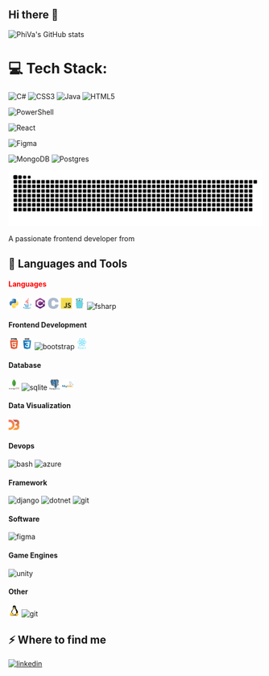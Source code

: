 <!--
Tutorial:
    https://www.youtube.com/watch?v=onUx22pgiBM
 -->

## Hi there 👋

<!-- https://github.com/anuraghazra/github-readme-stats -->
<!-- ![PhiVa's GitHub stats](https://github-readme-stats.vercel.app/api?username=PhiVaLo&show_icons=true&theme=radical&hide=stars,contribs&include_all_commits=true) -->
<!-- ![PhiVa's GitHub stats](https://github-readme-stats-git-master-phivalos-projects.vercel.app/api?username=PhiVaLo&show_icons=true&theme=radical&hide=stars,contribs&include_all_commits=true&count_private=true) -->

![PhiVa's GitHub stats](https://github-readme-stats-git-master-phivalos-projects.vercel.app/api?username=PhiVaLo&show_icons=true&theme=radical&hide=stars,contribs&include_all_commits=true&count_private=true&number_format=long)

# 💻 Tech Stack:

<!-- ![TypeScript](https://img.shields.io/badge/typescript-%23007ACC.svg?style=for-the-badge&logo=typescript&logoColor=white)  -->
<!-- ![Swift](https://img.shields.io/badge/swift-F54A2A?style=for-the-badge&logo=swift&logoColor=white)  -->

![C#](https://img.shields.io/badge/c%23-%23239120.svg?style=for-the-badge&logo=csharp&logoColor=white)
![CSS3](https://img.shields.io/badge/css3-%231572B6.svg?style=for-the-badge&logo=css3&logoColor=white)
![Java](https://img.shields.io/badge/java-%23ED8B00.svg?style=for-the-badge&logo=openjdk&logoColor=white)
![HTML5](https://img.shields.io/badge/html5-%23E34F26.svg?style=for-the-badge&logo=html5&logoColor=white)

<!-- ![GraphQL](https://img.shields.io/badge/-GraphQL-E10098?style=for-the-badge&logo=graphql&logoColor=white)  -->

![PowerShell](https://img.shields.io/badge/PowerShell-%235391FE.svg?style=for-the-badge&logo=powershell&logoColor=white)

<!-- ![Vercel](https://img.shields.io/badge/vercel-%23000000.svg?style=for-the-badge&logo=vercel&logoColor=white)  -->
<!-- ![AWS](https://img.shields.io/badge/AWS-%23FF9900.svg?style=for-the-badge&logo=amazon-aws&logoColor=white)  -->
<!-- ![Google Cloud](https://img.shields.io/badge/GoogleCloud-%232285F4.svg?style=for-the-badge&logo=google-cloud&logoColor=white)  -->
<!-- ![Angular](https://img.shields.io/badge/angular-%23DD0031.svg?style=for-the-badge&logo=angular&logoColor=white)  -->
<!-- ![.Net](https://img.shields.io/badge/.NET-5C2D91?style=for-the-badge&logo=.net&logoColor=white)  -->
<!-- ![Express.js](https://img.shields.io/badge/express.js-%23404d59.svg?style=for-the-badge&logo=express&logoColor=%2361DAFB)  -->
<!-- ![Electron.js](https://img.shields.io/badge/Electron-191970?style=for-the-badge&logo=Electron&logoColor=white)  -->
<!-- ![Next JS](https://img.shields.io/badge/Next-black?style=for-the-badge&logo=next.js&logoColor=white)  -->
<!-- ![NodeJS](https://img.shields.io/badge/node.js-6DA55F?style=for-the-badge&logo=node.js&logoColor=white)  -->
<!-- ![Redux](https://img.shields.io/badge/redux-%23593d88.svg?style=for-the-badge&logo=redux&logoColor=white)  -->

![React](https://img.shields.io/badge/react-%2320232a.svg?style=for-the-badge&logo=react&logoColor=%2361DAFB)

<!-- ![Vite](https://img.shields.io/badge/vite-%23646CFF.svg?style=for-the-badge&logo=vite&logoColor=white)  -->
<!-- ![TailwindCSS](https://img.shields.io/badge/tailwindcss-%2338B2AC.svg?style=for-the-badge&logo=tailwind-css&logoColor=white)  -->
<!-- ![SASS](https://img.shields.io/badge/SASS-hotpink.svg?style=for-the-badge&logo=SASS&logoColor=white)  -->
<!-- ![Nginx](https://img.shields.io/badge/nginx-%23009639.svg?style=for-the-badge&logo=nginx&logoColor=white)  -->

![Figma](https://img.shields.io/badge/figma-%23F24E1E.svg?style=for-the-badge&logo=figma&logoColor=white)

<!-- ![Framer](https://img.shields.io/badge/Framer-black?style=for-the-badge&logo=framer&logoColor=blue)  -->
<!-- ![MicrosoftSQLServer](https://img.shields.io/badge/Microsoft%20SQL%20Server-CC2927?style=for-the-badge&logo=microsoft%20sql%20server&logoColor=white)  -->

![MongoDB](https://img.shields.io/badge/MongoDB-%234ea94b.svg?style=for-the-badge&logo=mongodb&logoColor=white)
![Postgres](https://img.shields.io/badge/postgres-%23316192.svg?style=for-the-badge&logo=postgresql&logoColor=white)

<!-- ![Firebase](https://img.shields.io/badge/Firebase-039BE5?style=for-the-badge&logo=Firebase&logoColor=white)  -->
<!-- ![Adobe Audition](https://img.shields.io/badge/Adobe%20Audition-9999FF.svg?style=for-the-badge&logo=Adobe%20Audition&logoColor=white)  -->
<!-- ![Adobe Photoshop](https://img.shields.io/badge/adobe%20photoshop-%2331A8FF.svg?style=for-the-badge&logo=adobe%20photoshop&logoColor=white)  -->
<!-- ![Notion](https://img.shields.io/badge/Notion-%23000000.svg?style=for-the-badge&logo=notion&logoColor=white) -->

<!--🔖Snake -->
<picture>
    <source media="(prefers-color-scheme: dark)" srcset="https://raw.githubusercontent.com/phivalo/phivalo/output/github-snake-dark.svg" />
    <source media="(prefers-color-scheme: light)" srcset="https://raw.githubusercontent.com/phivalo/phivalo/output/github-snake.svg" />
    <img alt="github-snake" src="https://raw.githubusercontent.com/phivalo/phivalo/output/github-snake.svg" />
</picture>

<p>A passionate frontend developer from </p>
<h2>🚀 Languages and Tools</h2>

<h4 style="color:red;">Languages</h4>
<p>
<img src="https://raw.githubusercontent.com/devicons/devicon/master/icons/python/python-original.svg" alt="python" width="22" height="22" /></a>
<img src="https://raw.githubusercontent.com/devicons/devicon/master/icons/java/java-original.svg" alt="java" width="22" height="22" /></a>
<img src="https://raw.githubusercontent.com/devicons/devicon/master/icons/csharp/csharp-original.svg" alt="csharp" width="22" height="22" /></a>
<img src="https://raw.githubusercontent.com/devicons/devicon/master/icons/c/c-original.svg" alt="c" width="22" height="22" /></a>
<!-- <img src="https://raw.githubusercontent.com/devicons/devicon/master/icons/cplusplus/cplusplus-original.svg" alt="cplusplus" width="22" height="22" /></a> -->
<img src="https://raw.githubusercontent.com/devicons/devicon/master/icons/javascript/javascript-original.svg" alt="javascript" width="22" height="22" /></a>
<!-- <img src="https://raw.githubusercontent.com/devicons/devicon/master/icons/typescript/typescript-original.svg" alt="typescript" width="22" height="22" /></a> -->
<img src="https://raw.githubusercontent.com/devicons/devicon/master/icons/go/go-original.svg" alt="go" width="22" height="22" /></a>
<img src="https://upload.wikimedia.org/wikipedia/commons/6/66/F_Sharp_logo.svg" alt="fsharp" width="22" height="22" /></a>
</p>


<h4>Frontend Development</h4>
<img src="https://raw.githubusercontent.com/devicons/devicon/master/icons/html5/html5-original-wordmark.svg" alt="html5" width="22" height="22" /></a>
<img src="https://raw.githubusercontent.com/devicons/devicon/master/icons/css3/css3-original-wordmark.svg" alt="css3" width="22" height="22" /></a>
<img src="https://upload.wikimedia.org/wikipedia/commons/thumb/b/b2/Bootstrap_logo.svg/2560px-Bootstrap_logo.svg.png" alt="bootstrap" width="22" height="22" /></a>
<img src="https://raw.githubusercontent.com/devicons/devicon/master/icons/react/react-original-wordmark.svg" alt="react" width="22" height="22" /></a>
<!-- <img src="https://raw.githubusercontent.com/devicons/devicon/master/icons/vuejs/vuejs-original-wordmark.svg" alt="vuejs" width="22" height="22" /></a> -->
<!-- <img src="https://angular.io/assets/images/logos/angular/angular.svg" alt="angular" width="22" height="22" /></a> -->

<!-- <h4>Backend Development</h4> -->
<!-- <h4>Mobile App Development</h4> -->
<!-- <h4>AI/ML</h4> -->
<h4>Database</h4>
<img src="https://raw.githubusercontent.com/devicons/devicon/master/icons/mongodb/mongodb-original-wordmark.svg" alt="mongodb" width="22" height="22" /></a>
<img src="https://www.vectorlogo.zone/logos/sqlite/sqlite-icon.svg" alt="sqlite" width="22" height="22" /></a>
<img src="https://raw.githubusercontent.com/devicons/devicon/master/icons/postgresql/postgresql-original-wordmark.svg" alt="postgresql" width="22" height="22" /></a>
<img src="https://raw.githubusercontent.com/devicons/devicon/master/icons/mysql/mysql-original-wordmark.svg" alt="mysql" width="22" height="22" /></a>


<h4>Data Visualization</h4>
<img src="https://raw.githubusercontent.com/devicons/devicon/master/icons/d3js/d3js-original.svg" alt="d3js" width="22" height="22" /></a>

<h4>Devops</h4>
<img src="https://upload.wikimedia.org/wikipedia/commons/thumb/4/4b/Bash_Logo_Colored.svg/2048px-Bash_Logo_Colored.svg.png" alt="bash" width="22" height="22" /></a>
<img src="https://www.vectorlogo.zone/logos/microsoft_azure/microsoft_azure-icon.svg" alt="azure" width="22" height="22" /></a>

<!-- <h4>Backend as a Service(BaaS)</h4> -->
<h4>Framework</h4>
<img src="https://cdn.worldvectorlogo.com/logos/django.svg" alt="django" width="22" height="22" /></a>
<img src="https://cdn.iconscout.com/icon/free/png-256/free-microsoft-dotnet-1175177.png?f=webp" alt="dotnet" width="22" height="22" /></a>
<img src="https://i.imgur.com/ewmrtGR.png" alt="git" width="22" height="22" /></a>


<!-- <h4>Testing</h4> -->
<h4>Software</h4>
<img src="https://www.vectorlogo.zone/logos/figma/figma-icon.svg" alt="figma" width="22" height="22" /></a>


<h4>Game Engines</h4>
<img src="https://img.icons8.com/ios_filled/200/FFFFFF/unity.png" alt="unity" width="22" height="22" /></a>

<h4>Other</h4>
<img src="https://raw.githubusercontent.com/devicons/devicon/master/icons/linux/linux-original.svg" alt="linux" width="22" height="22" /></a>
<img src="https://www.vectorlogo.zone/logos/git-scm/git-scm-icon.svg" alt="git" width="22" height="22" /></a>














<h2>⚡️ Where to find me</h2>
<p><a target="_blank" href="https://www.linkedin.com/in/phivalo" style="display: inline-block;"><img src="https://img.shields.io/badge/linkedin-logo?style=for-the-badge&logo=linkedin&logoColor=white&color=%230a77b6" alt="linkedin" target="_blank" /></a></p>
